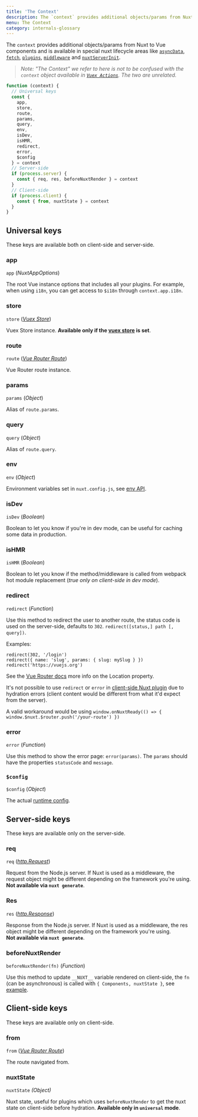 ```yaml
---
title: 'The Context'
description: The `context` provides additional objects/params from Nuxt not traditionally available to Vue components. The `context` is available in special nuxt lifecycle areas like `asyncData`, `plugins`, `middlewares`, `modules`, and `store/nuxtServerInit`.
menu: The Context
category: internals-glossary
---
```


The `context` provides additional objects/params from Nuxt to Vue components and is available in special nuxt lifecycle areas like [`asyncData`](/docs/2.x/features/data-fetching#async-data), [`fetch`](/docs/2.x/features/data-fetching), [`plugins`](/docs/2.x/directory-structure/plugins), [`middleware`](/docs/2.x/directory-structure/middleware#router-middleware) and [`nuxtServerInit`](/docs/2.x/directory-structure/store#the-nuxtserverinit-action).

> _Note: "The Context" we refer to here is not to be confused with the `context` object available in [`Vuex Actions`](https://vuex.vuejs.org/guide/actions.html). The two are unrelated._

```js
function (context) {
  // Universal keys
  const {
    app,
    store,
    route,
    params,
    query,
    env,
    isDev,
    isHMR,
    redirect,
    error,
    $config
  } = context
  // Server-side
  if (process.server) {
    const { req, res, beforeNuxtRender } = context
  }
  // Client-side
  if (process.client) {
    const { from, nuxtState } = context
  }
}
```

## Universal keys

These keys are available both on client-side and server-side.

### app

`app` (_NuxtAppOptions_)

The root Vue instance options that includes all your plugins. For example, when using `i18n`, you can get access to `$i18n` through `context.app.i18n`.

### store

`store` ([_Vuex Store_](https://vuex.vuejs.org/api/#vuex-store-instance-properties))

Vuex Store instance. **Available only if the [vuex store](/docs/2.x/directory-structure/store) is set**.

### route

`route` ([_Vue Router Route_](https://router.vuejs.org/api/#the-route-object))

Vue Router route instance.

### params

`params` (_Object_)

Alias of `route.params`.

### query

`query` (_Object_)

Alias of `route.query`.

### env

`env` (_Object_)

Environment variables set in `nuxt.config.js`, see [env API](/docs/2.x/configuration-glossary/configuration-env).

### isDev

`isDev` (_Boolean_)

Boolean to let you know if you're in dev mode, can be useful for caching some data in production.

### isHMR

`isHMR` (_Boolean_)

Boolean to let you know if the method/middleware is called from webpack hot module replacement (_true only on client-side in dev mode_).

### redirect

`redirect` (_Function_)

Use this method to redirect the user to another route, the status code is used on the server-side, defaults to `302`. `redirect([status,] path [, query])`.

Examples:

```js{}[]
redirect(302, '/login')
redirect({ name: 'slug', params: { slug: mySlug } })
redirect('https://vuejs.org')
```

See the [Vue Router docs](https://github.com/vuejs/vue-router/blob/64d60c01920405f0b93e00a401c73868b08ee6e5/types/router.d.ts#L161-L169) more info on the Location property.

<base-alert type="info">

It's not possible to use `redirect` or `error` in [client-side Nuxt plugin](/docs/2.x/directory-structure/plugins#client-or-server-side-only) due to hydration errors (client content would be different from what it'd expect from the server).

A valid workaround would be using `window.onNuxtReady(() => { window.$nuxt.$router.push('/your-route') })`

</base-alert>

### error

`error` (_Function_)

Use this method to show the error page: `error(params)`. The `params` should have the properties `statusCode` and `message`.

### `$config`

`$config` (_Object_)

The actual [runtime config](/docs/2.x/configuration-glossary/configuration-runtime-config).

## Server-side keys

These keys are available only on the server-side.

### req

`req` ([_http.Request_](https://nodejs.org/api/http.html#http_class_http_incomingmessage))

Request from the Node.js server. If Nuxt is used as a middleware, the request object might be different depending on the framework you're using.<br>**Not available via `nuxt generate`**.

### Res

`res` ([_http.Response_](https://nodejs.org/api/http.html#http_class_http_serverresponse))

Response from the Node.js server. If Nuxt is used as a middleware, the res object might be different depending on the framework you're using.<br>**Not available via `nuxt generate`**.

### beforeNuxtRender

`beforeNuxtRender(fn)` (_Function_)

Use this method to update `__NUXT__` variable rendered on client-side, the `fn` (can be asynchronous) is called with `{ Components, nuxtState }`, see [example](https://github.com/nuxt/nuxt.js/blob/cf6b0df45f678c5ac35535d49710c606ab34787d/test/fixtures/basic/pages/special-state.vue).

## Client-side keys

These keys are available only on client-side.

### from

`from` ([_Vue Router Route_](https://router.vuejs.org/api/#the-route-object))

The route navigated from.

### nuxtState

`nuxtState` _(Object)_

Nuxt state, useful for plugins which uses `beforeNuxtRender` to get the nuxt state on client-side before hydration. **Available only in `universal` mode**.

